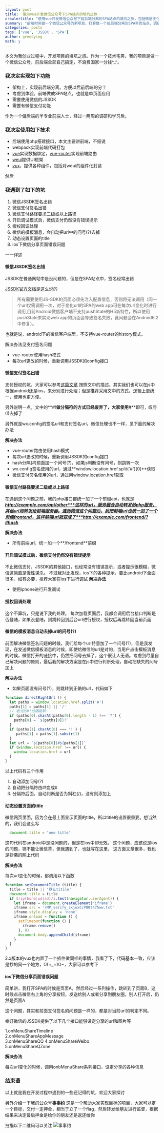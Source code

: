 ```yaml
---
layout: post
title:  使用vue开发微信公众号下SPA站点的填坑之旅
crawlertitle: "使用vue开发微信公众号下前后端分离的SPA站点的填坑之旅，包括微信支付和微信JSSDK授权"
summary: "前端时间做一个微信公众号的新项目，打算做一个前后端分离的SPA单页站点，调研后决定使用vue全家桶(vue+vue-router+vuex)，本文为实际过程中的填坑之旅"
categories: posts
tags: ['vue', 'JSSDK', 'SPA']
author: greedying
math: y
---
```


本文为我创业过程中，开发项目的填坑之旅。作为一个技术宅男，我的项目是做一个微信公众号，前后端全部自己搞定，不浪费国家一分钱^_^。

### 我决定实现如下功能

- 架构上，实现前后端分离。方便以后前后端的分工
- 考虑到体验，前端做成SPA站点，也就是单页面应用
- 需要使用微信的JSSDK
- 需要有微信支付功能

作为一个偏后端的半专业前端人士，经过一两周的调研和学习后，

### 我决定使用如下技术

- 后端使用php搭建接口，本文主要讲前端，不细说
- webpack实现前端代码打包
- [vue](https://github.com/vuejs/vue)实现数据绑定，[vue-router](https://github.com/vuejs/vue-router)实现前端路由
- [weui](https://github.com/weui/weui)提供UI框架
- [vux](https://vux.li/#/)，提供各种组件，包括对weui的组件化封装

然后

### 我遇到了如下的坑

1. 微信JSSDK签名出错
2. 微信支付签名出错
3. 微信支付路径要求二级或以上路径
4. 开启调试模式后，微信支付仍然没有错误提示
5. 授权回调处理
6. 微信的模板消息，会自动把url中的问号(?)去掉
7. 动态设置页面的title
8. ios下微信分享页面错误问题


一一详述

#### 微信JSSDK签名出错

JSSDK在普通网站中是没问题的，但是在SPA站点中，签名经常出错

[JSSDK官方文档](https://mp.weixin.qq.com/wiki?t=resource/res_main&id=mp1421141115&token=&lang=zh_CN)是这么说的

>所有需要使用JS-SDK的页面必须先注入配置信息，否则将无法调用（同一个url仅需调用一次，对于变化url的SPA的web app可在每次url变化时进行调用,目前Android微信客户端不支持pushState的H5新特性，所以使用pushState来实现web app的页面会导致签名失败，此问题会在Android6.2中修复）。

也就是说，android下的微信客户端里，不支持vue-router的history模式。

解决办法见支付签名问题
- vue-router使用hash模式
- 每次url更改的时候，重新调用JSSDK的config接口

#### 微信支付签名出错

支付授权的坑，大家可以参考[这篇文章](http://www.kejik.com/article/152868.html)
按照文中的描述，其实我们也可以在js中根据android还是ios，来分别进行处理；但是推荐采用文中的方式，逻辑上更统一，使用也更方便。

另外说明一点，文中的**#!**做分隔符的方式已经废弃了，大家使用**#**即可，叹号(!)去掉了

另外就是wx.config的签名url和支付签名url，微信处理也不一样，见下面的解决办法

**解决办法**
- vue-router路由使用hash模式
- 每次url更改的时候，重新调用JSSDK的config接口
- hash分隔(#)前面加一个问号(?)，如果js判断没有问号，则跳转一次
- wx.config签名使用的url，通过**window.location.href.split('#')[0]**获取
- 微信支付签名使用的url，通过用window.location.href获取

#### 微信支付路径要求二级或以上路径
在遇到这个问题之前，我的php接口都统一加了一个前缀api，也就是***http://example.com/api/other***这样的url，服务器会自动转发给php服务，其他url则转发给前端服务器。遇到微信这个问题后，我把前端url也统一加了一个前缀frontend，这样前端url就变成了***http://example.com/frontend/?#hash***

**解决办法**
- 所有前端url，统一加一个**/frontend**前缀

#### 开启调试模式后，微信支付仍然没有错误提示
不止微信支付，JSSDK的其他接口，也经常没有错误提示，或者提示很模糊，微信这简直是慢性谋杀。
不过我对比发现，ios下的各种提示，要比android下全面很多，如有必要，推荐大家在ios下进行调试
**解决办法**
- 使用iphone进行开发调试


#### 授权回调处理
这个不算坑，只是说下我的处理。
每次加载页面后，我都会调用后台接口判断是否登陆，如果没登陆，则跳转回到后台url进行授权，授权后再跳转回当前页面


#### 微信的模板消息自动去掉url的问号(?)

前面解决微信签名问题的时候，我们给每个url特意加了一个问号(?)，但是我发现，在发送微信模板消息的时候，即使给微信的url是对的，当用户点击模板消息的时候，微信打开的链接中，仍然把问号去掉了，这个很让人无语。考虑到尽量自己解决问题的原则，最后我的解决方案是在js中进行判断处理，自动把缺失的问号加上

**解决办法**
- 如果页面没有问号(?)，则跳转到正确的url，代码如下

```javascript
function directRightUrl () {
  let paths = window.location.href.split('#')
  paths[1] = paths[1] || '/'
  // 老式的#!分隔跳转
  if (paths[0].charAt(paths[0].length - 1) !== '?') {
    paths[0] = `${paths[0]}?`
  }
  if (paths[1].charAt(0) === '!') {
     paths[1] = paths[1].substr(1)
  }
  let url = `${paths[0]}#${paths[1]}`
  if (window.location.href !== url) {
    window.location.href = url
  }
}
```

以上代码有三个作用
1. 自动添加问号(?)
2. 自动把分隔符由#!变成#
3. 分隔符后面，自动判断是否为斜杠(/)，没有则添加上


#### 动态设置页面的title

微信网页里面，因为会在最上面显示页面的title，所以title的设置很重要。想当然的，我们会这么写

```javascript
  document.title = 'new title'

```

这句代码在android中是没问题的，但是在ios中却无效。
这个问题，应该说是ios的问题，锅不能让微信背，但我遇到了，也就写在这里。
这方面文章很多，我也是抄袭的网上代码

**解决办法**

每次url变化的时候，都调用以下函数

```javascript
function setDocumentTitle (title) {
  title = title || '默认titile'
  document.title = title
  if (/ip(hone|od|ad)/i.test(navigator.userAgent)) {
    let iframe = document.createElement('iframe')
    iframe.src = '/MP_verify_zxjwxCcP80t475ww.txt'
    iframe.style.display = 'none'
    iframe.onload = function () {
      setTimeout(function () {
        iframe.remove()
      }, 0)
      document.body.appendChild(iframe)
    }
  }
}
```


2.x版本的vux也内置了一个插件做同样的事情，我看了下，代码基本一致，应该是抄的同一个地方，O(∩_∩)O~，大家可以参考下

#### ios下微信分享页面错误问题
简单讲，我打开SPA的时候是页面A，然后经过一系列操作，跳转到了页面B，这时候点击微信右上角的分享按钮，发送给别人或者分享到朋友圈，别人打开后，仍然是页面A

这个问题，其实和前面支付签名的问题是一样的，都是对当前url的判定不同。

幸好微信的JSSDK提供了以下几个接口能够设定分享的url和图片等

1.onMenuShareTimeline  
2.onMenuShareAppMessage  
3.onMenuShareQQ 
4.onMenuShareWeibo  
5.onMenuShareQZone  

**解决办法**

每次url变化的时候，调用onbMenuShare系列接口，设定分享的各种信息

### 结束语
以上就是我在开发过程中遇到的一些还记得的坑，欢迎大家探讨

另外介绍一下我的公众号**事事约**
这是一个帮助大家实现目标的项目，大家可以定一个目标，交付一定押金，相当于立了一个flag，然后转发给朋友进行监督，根据结果来决定最后押金是给你的朋友还是返还给你

扫描以下二维码可以关注
<img alt="事事约" title="事事约" style="width=50%;"  src="{{ site.images }}/ssy.jpg" />
